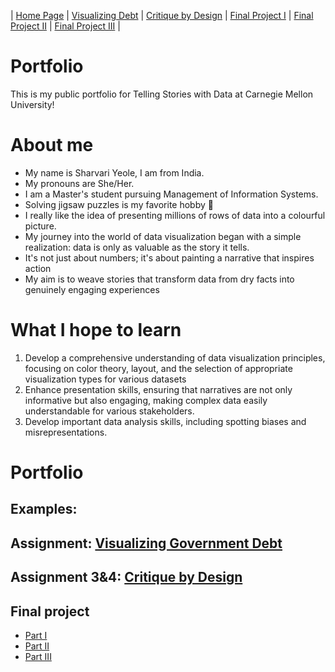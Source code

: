 | [Home Page](https://cmustudent.github.io/tswd-portfolio-templates/) | [Visualizing Debt](visualizing-government-debt) | [Critique by Design](critique-by-design) | [Final Project I](final-project-part-one) | [Final Project II](final-project-part-two) | [Final Project III](final-project-part-three) |

# Portfolio
This is my public portfolio for Telling Stories with Data at Carnegie Mellon University!

# About me
- My name is Sharvari Yeole, I am from India. 
- My pronouns are She/Her.
- I am a Master's student pursuing Management of Information Systems.
- Solving jigsaw puzzles is my favorite hobby 🧩
- I really like the idea of presenting millions of rows of data into a colourful picture.
- My journey into the world of data visualization began with a simple realization: data is only as valuable as the story it tells. 
- It's not just about numbers; it's about painting a narrative that inspires action
- My aim is to weave stories that transform data from dry facts into genuinely engaging experiences


# What I hope to learn 
1. Develop a comprehensive understanding of data visualization principles, focusing on color theory, layout, and the selection of appropriate 
   visualization types for various datasets
2. Enhance presentation skills, ensuring that narratives are not only informative but also engaging, making complex data easily understandable 
   for various stakeholders.
3. Develop important data analysis skills, including spotting biases and misrepresentations.

# Portfolio

## Examples:

## Assignment: [Visualizing Government Debt](visualizing-government-debt)

## Assignment 3&4: [Critique by Design](critique-by-design) 

## Final project
 
- [Part I](final-project-part-one)
- [Part II](final-project-part-two)
- [Part III](final-project-part-three)


